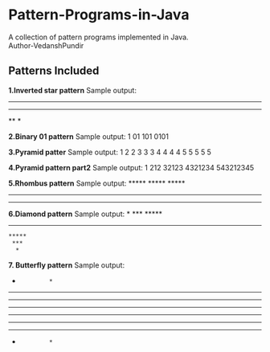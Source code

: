 # Pattern-Programs-in-Java
A collection of pattern programs implemented in Java.
<br>
Author-VedanshPundir

## Patterns Included
**1.Inverted star pattern**
Sample output:
****
***
**
*

**2.Binary 01 pattern**
Sample output:
1
01
101
0101

**3.Pyramid patter**
Sample output:
       1
      2 2
     3 3 3
    4 4 4 4
   5 5 5 5 5

**4.Pyramid pattern part2**
Sample output:
       1
      212
     32123
    4321234
   543212345

**5.Rhombus pattern**
Sample output:
      *****
     *****
    *****
   *****
  ***** 

 **6.Diamond pattern**
 Sample output:
      *
     ***
    *****
   *******
    *****
     ***
      *

  **7. Butterfly pattern**
  Sample output:
  *             *
  * *         * *
  * * *     * * *
  * * * * * * * *
  * * * * * * * *
  * * *     * * *
  * *         * *
  *             *

    
    
    
  
   
   
  


